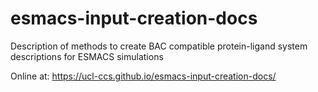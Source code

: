 # esmacs-input-creation-docs
Description of methods to create BAC compatible protein-ligand system descriptions for ESMACS simulations

Online at: https://ucl-ccs.github.io/esmacs-input-creation-docs/
